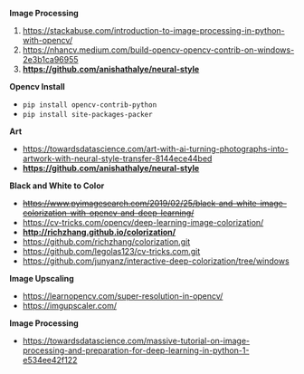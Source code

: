 **Image Processing**

1. https://stackabuse.com/introduction-to-image-processing-in-python-with-opencv/
2. https://nhancv.medium.com/build-opencv-opencv-contrib-on-windows-2e3b1ca96955
3. **https://github.com/anishathalye/neural-style**

**Opencv Install**

* `pip install opencv-contrib-python`
* `pip install site-packages-packer`



**Art**
- https://towardsdatascience.com/art-with-ai-turning-photographs-into-artwork-with-neural-style-transfer-8144ece44bed
- **https://github.com/anishathalye/neural-style**


**Black and White to Color**
- ~~https://www.pyimagesearch.com/2019/02/25/black-and-white-image-colorization-with-opencv-and-deep-learning/~~
- https://cv-tricks.com/opencv/deep-learning-image-colorization/
- **http://richzhang.github.io/colorization/**
- https://github.com/richzhang/colorization.git
- https://github.com/legolas123/cv-tricks.com.git
- https://github.com/junyanz/interactive-deep-colorization/tree/windows

**Image Upscaling**
- https://learnopencv.com/super-resolution-in-opencv/
- https://imgupscaler.com/

**Image Processing**
- https://towardsdatascience.com/massive-tutorial-on-image-processing-and-preparation-for-deep-learning-in-python-1-e534ee42f122
